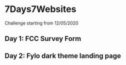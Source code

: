 # 7Days7Websites
Challenge starting from 12/05/2020

## Day 1: FCC Survey Form

## Day 2: Fylo dark theme landing page

